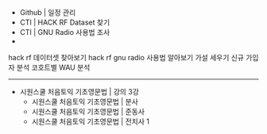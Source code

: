 - Github | 일정 관리
- CTI | HACK RF Dataset 찾기
- CTI | GNU Radio 사용법 조사
- 

hack rf 데이터셋 찾아보기
hack rf gnu radio 사용법 알아보기
가설 세우기
신규 가입자 분석
코호트별 WAU 분석

---
- 시원스쿨 처음토익 기초영문법 | 강의 3강
  - 시원스쿨 처음토익 기초영문법 | 분사
  - 시원스쿨 처음토익 기초영문법 | 준동사
  - 시원스쿨 처음토익 기초영문법 | 전치사 1
